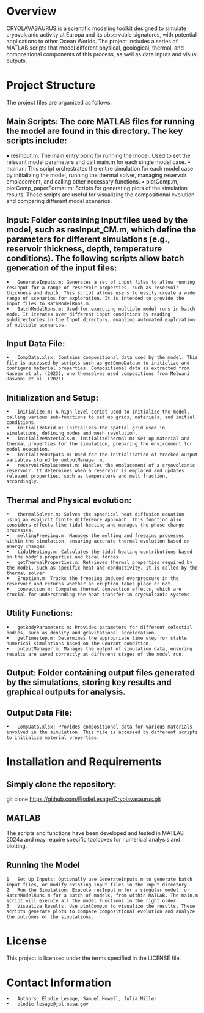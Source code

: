 # Overview

CRYOLAVASAURUS is a scientific modeling toolkit designed to simulate cryovolcanic activity at Europa and its observable signatures, with potential applications to other Ocean Worlds. The project includes a series of MATLAB scripts that model different physical, geological, thermal, and compositional components of this process, as well as data inputs and visual outputs.


# Project Structure

The project files are organized as follows:

## Main Scripts: The core MATLAB files for running the model are found in this directory. The key scripts include:
• resInput.m: The main entry point for running the model. Used to set the relevant model parameters and call main.m for each single model case.
• main.m: This script orchestrates the entire simulation for each model case by initializing the model, running the thermal solver, managing reservoir emplacement, and calling other necessary functions.
• plotComp.m, plotComp_paperFormat.m: Scripts for generating plots of the simulation results. These scripts are useful for visualizing the compositional evolution and comparing different model scenarios.

## Input: Folder containing input files used by the model, such as resInput_CM.m, which define the parameters for different simulations (e.g., reservoir thickness, depth, temperature conditions). The following scripts allow batch generation of the input files:
	•	GenerateInputs.m: Generates a set of input files to allow running resInput for a range of reservoir properties, such as reservoir thickness and depth. This script allows users to easily create a wide range of scenarios for exploration. It is intended to provide the input files to BathModelRuns.m.
	•	BatchModelRuns.m: Used for executing multiple model runs in batch mode. It iterates over different input conditions by reading subdirectories in the Input directory, enabling automated exploration of multiple scenarios.

## Input Data File:
	•	CompData.xlsx: Contains compositional data used by the model. This file is accessed by scripts such as getCompData.m to initialize and configure material properties. Compositional data is extracted from Naseem et al. (2023), who themselves used compositions from Melwani Daswani et al. (2021).

## Initialization and Setup:
	•	initialize.m: A high-level script used to initialize the model, calling various sub-functions to set up grids, materials, and initial conditions.
	•	initializeGrid.m: Initializes the spatial grid used in simulations, defining nodes and mesh resolution.
	•	initializeMaterials.m, initializeThermal.m: Set up material and thermal properties for the simulation, preparing the environment for model execution.
	•	initializeOutputs.m: Used for the initialization of tracked output variables stored by outputManager.m. 
	•	reservoirEmplacement.m: Handles the emplacement of a cryovolcanic reservoir. It determines when a reservoir is emplaced and updates relevant properties, such as temperature and melt fraction, accordingly.

## Thermal and Physical evolution:
	•	thermalSolver.m: Solves the spherical heat diffusion equation using an explicit finite difference approach. This function also considers effects like tidal heating and manages the phase change processes.
	•	meltingFreezing.m: Manages the melting and freezing processes within the simulation, ensuring accurate thermal evolution based on energy changes.
	•	tidalHeating.m: Calculates the tidal heating contributions based on the body's properties and tidal forces.
	•	getThermalProperties.m: Retrieves thermal properties required by the model, such as specific heat and conductivity. It is called by the thermal solver.
	•	Eruption.m: Tracks the freezing induced overpressure in the reservoir and returns whether an eruption takes place or not. 
	•	convection.m: Computes thermal convection effects, which are crucial for understanding the heat transfer in cryovolcanic systems.

## Utility Functions:
	•	getBodyParameters.m: Provides parameters for different celestial bodies, such as density and gravitational acceleration.
	•	getTimestep.m: Determines the appropriate time step for stable numerical simulations based on the Courant condition.
	•	outputManager.m: Manages the output of simulation data, ensuring results are saved correctly at different stages of the model run.


## Output: Folder containing output files generated by the simulations, storing key results and graphical outputs for analysis. 

## Output Data File:
	•	CompData.xlsx: Provides compositional data for various materials involved in the simulation. This file is accessed by different scripts to initialize material properties.


# Installation and Requirements

## Simply clone the repository:
git clone https://github.com/ElodieLesage/Cryolavasaurus.git

## MATLAB
The scripts and functions have been developed and tested in MATLAB 2024a and may require specific toolboxes for numerical analysis and plotting.

## Running the Model
	1	Set Up Inputs: Optionally use GenerateInputs.m to generate batch input files, or modify existing input files in the Input directory.
	2	Run the Simulation: Execute resInput.m for a singular model, or BatchModelRuns.m for a batch of models, from within MATLAB. The main.m script will execute all the model functions in the right order.
	3	Visualize Results: Use plotComp.m to visualize the results. These scripts generate plots to compare compositional evolution and analyze the outcomes of the simulations.


# License

This project is licensed under the terms specified in the LICENSE file.


# Contact Information
	•	Authors: Elodie Lesage, Samuel Howell, Julia Miller
	•	elodie.lesage@jpl.nasa.gov
